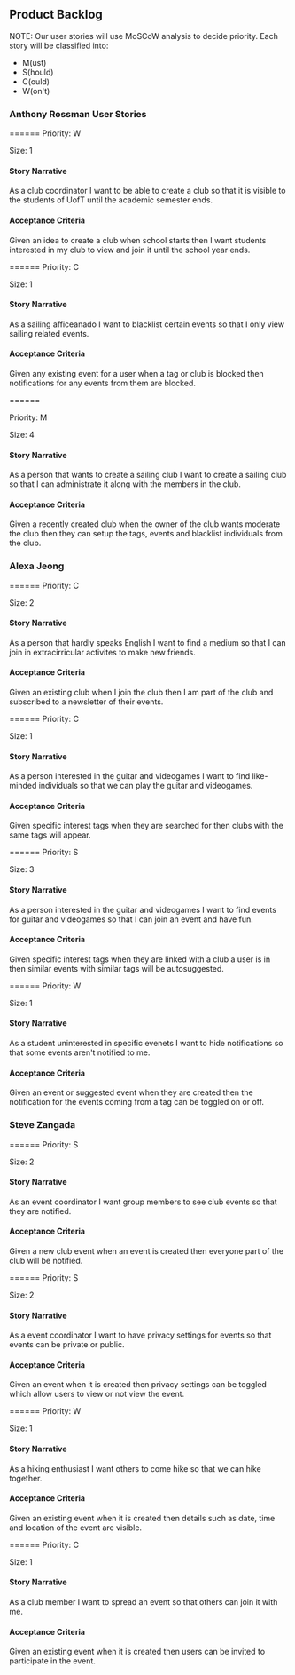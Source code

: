 ## Product Backlog
NOTE: 
Our user stories will use MoSCoW analysis to decide priority. Each story will be classified into:
* M(ust)
* S(hould)
* C(ould)
* W(on't)

### Anthony Rossman User Stories
======
Priority: W

Size: 1
#### Story Narrative
As a club coordinator I want to be able to create a club so that it is visible to the students of UofT until the academic semester ends.
#### Acceptance Criteria
Given an idea to create a club when school starts then I want students interested in my club to view and join it until the school year ends.

======
Priority: C

Size: 1
#### Story Narrative
As a sailing afficeanado I want to blacklist certain events so that I only view sailing related events.
#### Acceptance Criteria
Given any existing event for a user when a tag or club is blocked then notifications for any events from them are blocked.

======

Priority: M

Size: 4
#### Story Narrative
As a person that wants to create a sailing club I want to create a sailing club so that I can administrate it along with the members in the club.
#### Acceptance Criteria
Given a recently created club when the owner of the club wants moderate the club then they can setup the tags, events and blacklist individuals from the club.

### Alexa Jeong
======
Priority: C

Size: 2
#### Story Narrative
As a person that hardly speaks English I want to find a medium so that I can join in extracirricular activites to make new friends.
#### Acceptance Criteria
Given an existing club when I join the club then I am part of the club and subscribed to a newsletter of their events.

======
Priority: C

Size: 1
#### Story Narrative
As a person interested in the guitar and videogames I want to find like-minded individuals so that we can play the guitar and videogames.
#### Acceptance Criteria
Given specific interest tags when they are searched for then clubs with the same tags will appear.

======
Priority: S

Size: 3
#### Story Narrative
As a person interested in the guitar and videogames I want to find events for guitar and videogames so that I can join an event and have fun.
#### Acceptance Criteria
Given specific interest tags when they are linked with a club a user is in then similar events with similar tags will be autosuggested.

======
Priority: W

Size: 1
#### Story Narrative
As a student uninterested in specific evenets I want to hide notifications so that some events aren't notified to me.
#### Acceptance Criteria
Given an event or suggested event when they are created then the notification for the events coming from a tag can be toggled on or off.

### Steve Zangada
======
Priority: S

Size: 2
#### Story Narrative
As an event coordinator I want group members to see club events so that they are notified.
#### Acceptance Criteria
Given a new club event when an event is created then everyone part of the club will be notified.

======
Priority: S

Size: 2
#### Story Narrative
As a event coordinator I want to have privacy settings for events so that events can be private or public.
#### Acceptance Criteria
Given an event when it is created then privacy settings can be toggled which allow users to view or not view the event.

======
Priority: W

Size: 1
#### Story Narrative
As a hiking enthusiast I want others to come hike so that we can hike together.
#### Acceptance Criteria
Given an existing event when it is created then details such as date, time and location of the event are visible.

======
Priority: C

Size: 1
#### Story Narrative
As a club member I want to spread an event so that others can join it with me.
#### Acceptance Criteria
Given an existing event when it is created then users can be invited to participate in the event.

